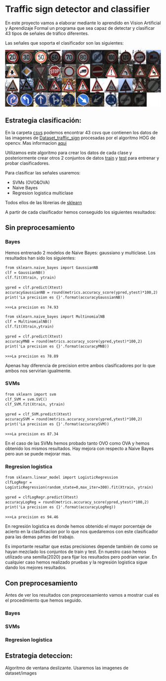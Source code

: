 # Traffic sign detector and classifier

En este proyecto vamos a elaborar mediante lo aprendido en Vision Artificial y Aprendizaje Formal un programa que sea capaz de detectar y clasificar 43 tipos de señales de tráfico diferentes.

Las señales que soporta el clasificador son las siguientes:

![alt text](resources/signs.png)

## Estrategia clasificación:

En la carpeta [csvs](csvs/) podemos encontrar 43 csvs que contienen los datos de las imagenes de [Dataset_traffic_sign](Dataset_traffic_sign/) procesadas por el algoritmo HOG de opencv. Mas informacion [aqui](https://www.learnopencv.com/histogram-of-oriented-gradients/)

Utilizamos este algoritmo para crear los datos de cada clase y posteriormente crear otros 2 conjuntos de datos [train](train_img_features.npy) y [test](test_img_features.npy) para entrenar y probar clasificadores.

Para clasificar las señales usaremos:
- SVMs (OVO&OVA)
- Naive Bayes
- Regresion logistica multiclase

Todos ellos de las librerias de [sklearn](https://scikit-learn.org/stable/)

A partir de cada clasificador hemos conseguido los siguientes resultados:

## Sin preprocesamiento

### Bayes

Hemos entrenado 2 modelos de Naive Bayes: gaussiano y multiclase. Los resultados han sido los siguientes:
```
from sklearn.naive_bayes import GaussianNB
clf = GaussianNB()
clf.fit(Xtrain, ytrain)

ypred = clf.predict(Xtest)
accuracyGaussianNB = round(metrics.accuracy_score(ypred,ytest)*100,2)
print('La precision es {}'.format(accuracyGaussianNB))

>>>La precision es 74.93
```
```
from sklearn.naive_bayes import MultinomialNB
clf = MultinomialNB()
clf.fit(Xtrain,ytrain)

ypred = clf.predict(Xtest)
accuracyMNB = round(metrics.accuracy_score(ypred,ytest)*100,2)
print('La precision es {}'.format(accuracyMNB))

>>>La precision es 78.89
```

Apenas hay diferencia de precision entre ambos clasificadores por lo que ambos nos servirian igualmente.
### SVMs
```
from sklearn import svm
clf_SVM = svm.SVC()
clf_SVM.fit(Xtrain, ytrain)

ypred = clf_SVM.predict(Xtest)
accuracySVM = round(metrics.accuracy_score(ypred,ytest)*100,2)
print('La precision es {}'.format(accuracySVM))

>>>La precision es 87.34
```
En el caso de las SVMs hemos probado tanto OVO como OVA y hemos obtenido los mismos resultados. Hay mejora con respecto a Naive Bayes pero aun se puede mejorar mas.
### Regresion logistica
```
from sklearn.linear_model import LogisticRegression
clfLogRegr = LogisticRegression(random_state=0,max_iter=300).fit(Xtrain, ytrain)

ypred = clfLogRegr.predict(Xtest)
accuracyLogReg = round(metrics.accuracy_score(ypred,ytest)*100,2)
print('La precision es {}'.format(accuracyLogReg))

>>>La precision es 94.46
```
En regresión logistica es donde hemos obtenido el mayor porcentaje de acierto en la clasificacion por lo que nos quedaremos con este clasificador para las demas partes del trabajo.

Es importante resaltar que estas precisiones depende también de como se hayan mezclado los conjuntos de train y test. En nuestro caso hemos utilizado una semilla(2020) para fijar los resultados pero podrian variar. En cualquier caso hemos realizado pruebas y la regresión logistica sigue dando los mejores resultados.
## Con preprocesamiento

Antes de ver los resultados con preprocesamiento vamos a mostrar cual es el procedimiento que hemos seguido.


### Bayes

### SVMs

### Regresion logistica
## Estrategia deteccion:

Algoritmo de ventana deslizante. Usaremos las imagenes de dataset/images
